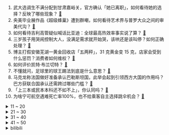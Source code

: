 1. 武大选调生不满分配到甘肃嘉峪关，官方确认「她已离职」，如何看待她的选择？反映了哪些现象？ [:link:](https://www.zhihu.com/question/657580728)
2. 央美毕业展作品《超级蜂巢》遭到群嘲，如何看待艺术界与普罗大众之间的审美代沟？ [:link:](https://www.zhihu.com/question/657559265)
3. 如何看待吉利高管疑似喊话比亚迪：全球最高热效率事实说了算？ [:link:](https://www.zhihu.com/question/657593575)
4. 三岁孩子用哭闹控制大人，没满足需求就开始哭，该哄还是该叫停？如何正确处理？ [:link:](https://www.zhihu.com/question/656915978)
5. 博主打假安徽芜湖一黄金回收店「五两秤」，31 克黄金变 15 克，店家会受到什么惩罚？消费者如何维权？ [:link:](https://www.zhihu.com/question/657216099)
6. 如何评价凯特·布兰切特？ [:link:](https://www.zhihu.com/question/278175476)
7. 不懂就问，足球里的球王踢法到底是什么意思？ [:link:](https://www.zhihu.com/question/466041006)
8. 马克龙称法国做好准备承认巴勒斯坦国，此举会起到引领西方大国的作用吗？巴方获联合国承认还需跨过哪些门槛？ [:link:](https://www.zhihu.com/question/657549018)
9. 「上三本或民本本科还不如不上」，你认同吗？ [:link:](https://www.zhihu.com/question/656738166)
10. 为啥宁可航空遇难死亡率100%，也不给乘客自主选择跳伞机会？ [:link:](https://www.zhihu.com/question/315640694)
<details>
<summary>11 ~ 20</summary>

11. 有哪一句话让你茅塞顿开、顿悟大彻？ [:link:](https://www.zhihu.com/question/656736073)
12. 如果我能看见未来，我告诉你，你的一生都在劳苦奔波直到生命结束，你会怎么样？ [:link:](https://www.zhihu.com/question/657274503)
13. 周琦大概率离开广东，他只签 1 年就是想去一个更大的平台，他下一站将会加盟哪支球队？ [:link:](https://www.zhihu.com/question/656073706)
14. 全部解锁最高需要「3200RMB」，如何评价Faker首款名人堂皮肤的定价策略？ [:link:](https://www.zhihu.com/question/657537563)
15. 当你老了，你愿意回农村养老吗？ [:link:](https://www.zhihu.com/question/278775655)
16. 美国国防预算有9000亿美元，但是为什么军备还是比较旧，这些钱花到哪儿去了？ [:link:](https://www.zhihu.com/question/657330515)
17. 蚂蚁的力气为什么那么大？同样的物体大它几十、上百倍它都能搬得动，而我们人类却做不到呢？ [:link:](https://www.zhihu.com/question/657010996)
18. 美联储官员警告「全美消费者债务违约率上升，预示经济情况即将恶化」，这意味着什么？会对国际带来哪些影响？ [:link:](https://www.zhihu.com/question/657543740)
19. 为什么日本社会抑制个性，却在ACG文化上创新力这么强？ [:link:](https://www.zhihu.com/question/657267026)
20. 为什么很多「骑行人」的自行车不安装挡泥板？有什么说法么？你的看法是什么？ [:link:](https://www.zhihu.com/question/657165380)
</details>
<details>
<summary>21 ~ 30</summary>

21. 菲律宾抗议中国在南海实施休渔期，称令局势「紧张升级」，菲方无理取闹有何目的？休渔期有着怎样的重要性？ [:link:](https://www.zhihu.com/question/657528990)
22. 公司同事包括老板在内人很好，但是能力很差，离职是正确的选择吗？ [:link:](https://www.zhihu.com/question/656698879)
23. 如何评价2023年上海初育年龄推迟至31.66岁，总和生育率降低至0.6？ [:link:](https://www.zhihu.com/question/656957853)
24. 《庆余年》中范闲的几个爹明知道是庆帝杀了叶轻眉，为什么不联手直接杀庆帝？ [:link:](https://www.zhihu.com/question/657175222)
25. 如果不考虑工资，你最想从事什么职业? [:link:](https://www.zhihu.com/question/656962822)
26. 身体素质差又没有运动习惯的人，如何渐进式养成稳固的锻炼习惯？ [:link:](https://www.zhihu.com/question/656393915)
27. 《英雄联盟》中暮光之眼的输出能力怎么样？ [:link:](https://www.zhihu.com/question/623075127)
28. 为什么《哈利·波特》中的赫敏不接受占卜？ [:link:](https://www.zhihu.com/question/602092103)
29. 能达到跑马拉松的水平，月跑量要到多少？ [:link:](https://www.zhihu.com/question/657221367)
30. 猫咪口臭正常吗，怎么才能不臭啊? [:link:](https://www.zhihu.com/question/441791351)
</details>
<details>
<summary>31 ~ 40</summary>

31. 除了绿豆汤里放海带，还有什么常见食物由于地域不同，导致味道和做法上也天差地别？ [:link:](https://www.zhihu.com/question/657329861)
32. 为什么魏嬿婉上位后第一个要除掉的人是进忠公公？ [:link:](https://www.zhihu.com/question/529290049)
33. 黄豆可以做成什么家常美食？ [:link:](https://www.zhihu.com/question/633334246)
34. 有哪些从童年延续至今的爱好，依然在陪伴和治愈你？ [:link:](https://www.zhihu.com/question/656947483)
35. 你吃过哪些颠覆你认知的咸味食物？ [:link:](https://www.zhihu.com/question/657329925)
36. 拉满六一仪式感，这届家长有多「会」？ [:link:](https://www.zhihu.com/question/656947291)
37. 高中生要不要选择俄语课程代替英语？ [:link:](https://www.zhihu.com/question/657229927)
38. 「演艺经济」成为文旅消费新爆点，「演艺经济」火在哪？给当前文旅消费带来哪些新机遇？ [:link:](https://www.zhihu.com/question/657440021)
39. 从小喝甜豆浆的你，第一次喝到咸豆浆是怎样的一种体验？ [:link:](https://www.zhihu.com/question/657329957)
40. 上海、广州、深圳等地相继松绑楼市调控，知情人士称北京有望跟进，可能性有多大？此轮松绑释放了什么信号？ [:link:](https://www.zhihu.com/question/657529855)
</details>
<details>
<summary>41 ~ 50</summary>

41. 学生时代没有好好学哪一科，会让今天的你有点「遗憾」？是因为哪些原因？ [:link:](https://www.zhihu.com/question/656735551)
42. 为什么中国如今好的爱情电影这么少了？ [:link:](https://www.zhihu.com/question/654856756)
43. 如何评价《海贼王》漫画第1116话情报？ [:link:](https://www.zhihu.com/question/657493091)
44. 结合当下的就业情况，你认为有哪些专业值得推荐？ [:link:](https://www.zhihu.com/question/656738181)
45. 为什么有些人「人到中年有了钱，反而不愿意去旅行了」？ [:link:](https://www.zhihu.com/question/657035651)
46. 经常感到很内耗，该怎么调适? [:link:](https://www.zhihu.com/question/656857162)
47. 在你的心中，哪座城市是以「甜味」当道？ [:link:](https://www.zhihu.com/question/643098614)
48. 5 月 29 日 NBA 西决 G4，森林狼 105:100 战胜独行侠，如何评价这场比赛？ [:link:](https://www.zhihu.com/question/657533885)
49. 职场有一句话，能力比学历重要。公司招聘无一例外都在看学历。到底，能力重要还是学历重要？ [:link:](https://www.zhihu.com/question/657309378)
50. 假如《Dota 2》有一个英雄永久魔免，哪怕没有任何技能，会怎么样? [:link:](https://www.zhihu.com/question/657315241)
</details><details>
<summary>bilibili</summary>

</details>